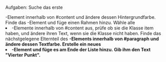 Aufgaben:
Suche das erste <div>-Element innerhalb von #content und ändere dessen Hintergrundfarbe.
Finde das <span>-Element und füge einen Rahmen hinzu.
Wähle alle <li>-Elemente innerhalb von #content aus, prüfe ob sie die Klasse item haben, und ändere ihren Text, wenn sie die Klasse nicht haben.
Finde das nächstgelegene Elternteil des <strong>-Elements innerhalb von #paragraph und ändere dessen Textfarbe.
Erstelle ein neues <li>-Element und füge es am Ende der Liste hinzu. Gib ihm den Text "Vierter Punkt".